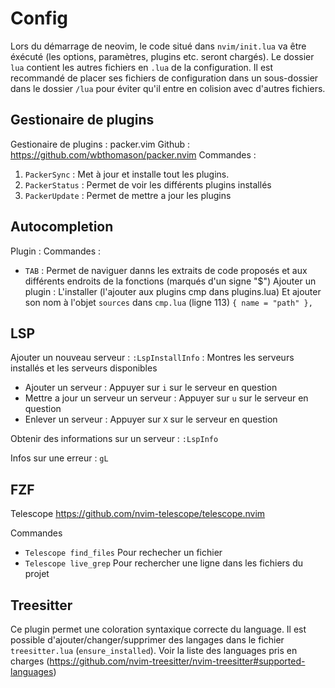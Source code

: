 # Config

Lors du démarrage de neovim, le code situé dans `nvim/init.lua` va être éxécuté (les options, paramètres, plugins etc. seront chargés).
Le dossier `lua` contient les autres fichiers en `.lua` de la configuration.
Il est recommandé de placer ses fichiers de configuration dans un sous-dossier dans le dossier `/lua` pour éviter qu'il entre en colision avec d'autres fichiers.

## Gestionaire de plugins

Gestionaire de plugins : packer.vim
Github : https://github.com/wbthomason/packer.nvim
Commandes :  
1) `PackerSync` : Met à jour et installe tout les plugins.
2) `PackerStatus` : Permet de voir les différents plugins installés
3) `PackerUpdate` : Permet de mettre a jour les plugins

## Autocompletion

Plugin : 
Commandes :  
  - `TAB` : Permet de naviguer danns les extraits de code proposés et aux différents endroits de la fonctions (marqués d'un signe "$")
Ajouter un plugin :
L'installer (l'ajouter aux plugins cmp dans plugins.lua)
Et ajouter son nom à l'objet `sources` dans `cmp.lua` (ligne 113) `{ name = "path" },`

## LSP

Ajouter un nouveau serveur :
`:LspInstallInfo` : Montres les serveurs installés et les serveurs disponibles
- Ajouter un serveur : Appuyer sur `i` sur le serveur en question
- Mettre a jour un serveur un serveur : Appuyer sur `u` sur le serveur en question
- Enlever un serveur : Appuyer sur `X` sur le serveur en question

Obtenir des informations sur un serveur : `:LspInfo`

Infos sur une erreur : `gL`

## FZF

Telescope https://github.com/nvim-telescope/telescope.nvim

Commandes

- `Telescope find_files` Pour rechecher un fichier
- `Telescope live_grep`  Pour rechercher une ligne dans les fichiers du projet

## Treesitter

Ce plugin permet une coloration syntaxique correcte du language. Il est possible d'ajouter/changer/supprimer des langages dans le fichier `treesitter.lua` (`ensure_installed`). Voir la liste des languages pris en charges (https://github.com/nvim-treesitter/nvim-treesitter#supported-languages)


